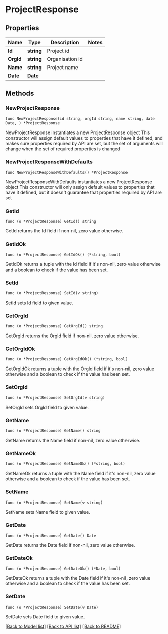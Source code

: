 # ProjectResponse

## Properties

Name | Type | Description | Notes
------------ | ------------- | ------------- | -------------
**Id** | **string** | Project id | 
**OrgId** | **string** | Organisation id | 
**Name** | **string** | Project name | 
**Date** | [**Date**](Date.md) |  | 

## Methods

### NewProjectResponse

`func NewProjectResponse(id string, orgId string, name string, date Date, ) *ProjectResponse`

NewProjectResponse instantiates a new ProjectResponse object
This constructor will assign default values to properties that have it defined,
and makes sure properties required by API are set, but the set of arguments
will change when the set of required properties is changed

### NewProjectResponseWithDefaults

`func NewProjectResponseWithDefaults() *ProjectResponse`

NewProjectResponseWithDefaults instantiates a new ProjectResponse object
This constructor will only assign default values to properties that have it defined,
but it doesn't guarantee that properties required by API are set

### GetId

`func (o *ProjectResponse) GetId() string`

GetId returns the Id field if non-nil, zero value otherwise.

### GetIdOk

`func (o *ProjectResponse) GetIdOk() (*string, bool)`

GetIdOk returns a tuple with the Id field if it's non-nil, zero value otherwise
and a boolean to check if the value has been set.

### SetId

`func (o *ProjectResponse) SetId(v string)`

SetId sets Id field to given value.


### GetOrgId

`func (o *ProjectResponse) GetOrgId() string`

GetOrgId returns the OrgId field if non-nil, zero value otherwise.

### GetOrgIdOk

`func (o *ProjectResponse) GetOrgIdOk() (*string, bool)`

GetOrgIdOk returns a tuple with the OrgId field if it's non-nil, zero value otherwise
and a boolean to check if the value has been set.

### SetOrgId

`func (o *ProjectResponse) SetOrgId(v string)`

SetOrgId sets OrgId field to given value.


### GetName

`func (o *ProjectResponse) GetName() string`

GetName returns the Name field if non-nil, zero value otherwise.

### GetNameOk

`func (o *ProjectResponse) GetNameOk() (*string, bool)`

GetNameOk returns a tuple with the Name field if it's non-nil, zero value otherwise
and a boolean to check if the value has been set.

### SetName

`func (o *ProjectResponse) SetName(v string)`

SetName sets Name field to given value.


### GetDate

`func (o *ProjectResponse) GetDate() Date`

GetDate returns the Date field if non-nil, zero value otherwise.

### GetDateOk

`func (o *ProjectResponse) GetDateOk() (*Date, bool)`

GetDateOk returns a tuple with the Date field if it's non-nil, zero value otherwise
and a boolean to check if the value has been set.

### SetDate

`func (o *ProjectResponse) SetDate(v Date)`

SetDate sets Date field to given value.



[[Back to Model list]](../README.md#documentation-for-models) [[Back to API list]](../README.md#documentation-for-api-endpoints) [[Back to README]](../README.md)


